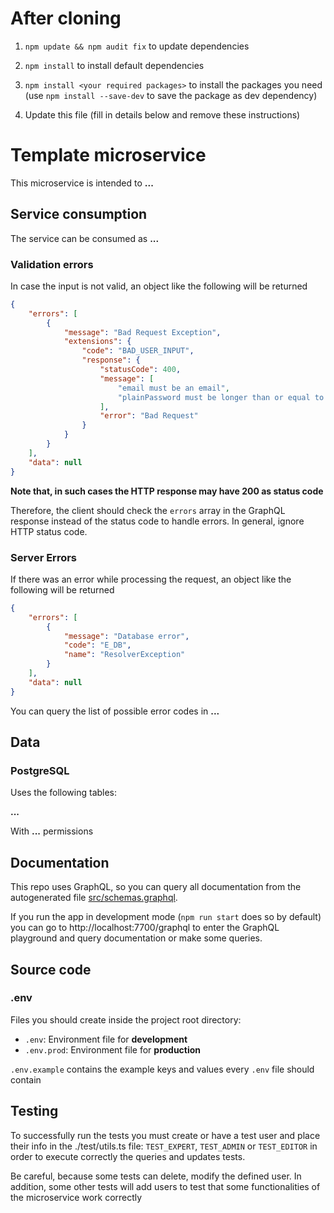 # After cloning

1. `npm update && npm audit fix` to update dependencies

2. `npm install` to install default dependencies

3. `npm install <your required packages>` to install the packages you need (use `npm install --save-dev` to save the
   package as dev dependency)

4. Update this file (fill in details below and remove these instructions)

# Template microservice

This microservice is intended to **...**

## Service consumption

The service can be consumed as **...**

### Validation errors

In case the input is not valid, an object like the following will be returned

```json
{
    "errors": [
        {
            "message": "Bad Request Exception",
            "extensions": {
                "code": "BAD_USER_INPUT",
                "response": {
                    "statusCode": 400,
                    "message": [
                        "email must be an email",
                        "plainPassword must be longer than or equal to 8 characters"
                    ],
                    "error": "Bad Request"
                }
            }
        }
    ],
    "data": null
}
```

**Note that, in such cases the HTTP response may have 200 as status code**

Therefore, the client should check the `errors` array in the GraphQL response instead of the status code
to handle errors. In general, ignore HTTP status code.

### Server Errors

If there was an error while processing the request, an object like the following will be returned

```json
{
    "errors": [
        {
            "message": "Database error",
            "code": "E_DB",
            "name": "ResolverException"
        }
    ],
    "data": null
}
```

You can query the list of possible error codes in **...**


## Data

### PostgreSQL

Uses the following tables:

**...**

With **...** permissions

## Documentation

This repo uses GraphQL, so you can query all documentation from the
autogenerated file [src/schemas.graphql](src/schemas.graphql).

If you run the app in development mode (`npm run start` does so by default) you can go to
http://localhost:7700/graphql to enter the GraphQL playground and query documentation or make some queries.

## Source code

### .env

Files you should create inside the project root directory:

- `.env`: Environment file for **development**
- `.env.prod`: Environment file for **production**

`.env.example` contains the example keys and values every `.env` file should contain

## Testing

To successfully run the tests you must create or have a test user
and place their info in the ./test/utils.ts file: `TEST_EXPERT`, `TEST_ADMIN` or `TEST_EDITOR`
in order to execute correctly the queries and updates tests.

Be careful, because some tests can delete, modify the defined user. In addition, some other tests will
add users to test that some functionalities of the microservice work correctly